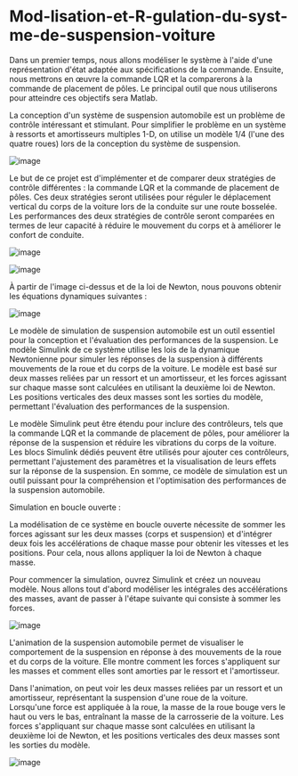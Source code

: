 # Mod-lisation-et-R-gulation-du-syst-me-de-suspension-voiture
Dans un premier temps, nous allons modéliser le système à l'aide d'une représentation d'état adaptée aux spécifications de la commande. Ensuite, nous mettrons en œuvre la commande LQR et la comparerons à la commande de placement de pôles. Le principal outil que nous utiliserons pour atteindre ces objectifs sera Matlab.



La conception d'un système de suspension automobile est un problème de contrôle intéressant et stimulant. Pour simplifier le problème en un système à ressorts et amortisseurs multiples 1-D, on utilise un modèle 1/4 (l'une des quatre roues) lors de la conception du système de suspension.

![image](https://user-images.githubusercontent.com/74740705/230244810-cca0e201-6451-45f7-ab10-a84b919fed1c.png)

Le but de ce projet est d'implémenter et de comparer deux stratégies de contrôle différentes : la commande LQR et la commande de placement de pôles. Ces deux stratégies seront utilisées pour réguler le déplacement vertical du corps de la voiture lors de la conduite sur une route bosselée. Les performances des deux stratégies de contrôle seront comparées en termes de leur capacité à réduire le mouvement du corps et à améliorer le confort de conduite.

![image](https://user-images.githubusercontent.com/74740705/230244078-e357e77b-0f83-41c8-ac3b-96445b789093.png)

![image](https://user-images.githubusercontent.com/74740705/230244166-ffb99639-d5ea-46f9-bbff-c55ab93b6f09.png)

À partir de l'image ci-dessus et de la loi de Newton, nous pouvons obtenir les équations dynamiques suivantes : 

![image](https://user-images.githubusercontent.com/74740705/230244487-fe0b8aa7-5288-4d90-aad1-c8844fc97356.png)

Le modèle de simulation de suspension automobile est un outil essentiel pour la conception et l'évaluation des performances de la suspension. Le modèle Simulink de ce système utilise les lois de la dynamique Newtonienne pour simuler les réponses de la suspension à différents mouvements de la roue et du corps de la voiture. Le modèle est basé sur deux masses reliées par un ressort et un amortisseur, et les forces agissant sur chaque masse sont calculées en utilisant la deuxième loi de Newton. Les positions verticales des deux masses sont les sorties du modèle, permettant l'évaluation des performances de la suspension.

Le modèle Simulink peut être étendu pour inclure des contrôleurs, tels que la commande LQR et la commande de placement de pôles, pour améliorer la réponse de la suspension et réduire les vibrations du corps de la voiture. Les blocs Simulink dédiés peuvent être utilisés pour ajouter ces contrôleurs, permettant l'ajustement des paramètres et la visualisation de leurs effets sur la réponse de la suspension. En somme, ce modèle de simulation est un outil puissant pour la compréhension et l'optimisation des performances de la suspension automobile.

Simulation en boucle ouverte :

La modélisation de ce système en boucle ouverte nécessite de sommer les forces agissant sur les deux masses (corps et suspension) et d'intégrer deux fois les accélérations de chaque masse pour obtenir les vitesses et les positions. Pour cela, nous allons appliquer la loi de Newton à chaque masse.

Pour commencer la simulation, ouvrez Simulink et créez un nouveau modèle. Nous allons tout d'abord modéliser les intégrales des accélérations des masses, avant de passer à l'étape suivante qui consiste à sommer les forces.

![image](https://user-images.githubusercontent.com/74740705/230245155-f03061a6-d969-4465-b3b0-d60693eef5b9.png)

L'animation de la suspension automobile permet de visualiser le comportement de la suspension en réponse à des mouvements de la roue et du corps de la voiture. Elle montre comment les forces s'appliquent sur les masses et comment elles sont amorties par le ressort et l'amortisseur.

Dans l'animation, on peut voir les deux masses reliées par un ressort et un amortisseur, représentant la suspension d'une roue de la voiture. Lorsqu'une force est appliquée à la roue, la masse de la roue bouge vers le haut ou vers le bas, entraînant la masse de la carrosserie de la voiture. Les forces s'appliquant sur chaque masse sont calculées en utilisant la deuxième loi de Newton, et les positions verticales des deux masses sont les sorties du modèle.

![image](https://user-images.githubusercontent.com/74740705/230245214-f547aa99-e22e-465e-8043-d1367e92c401.png)



